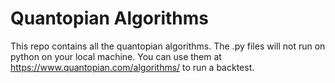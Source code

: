 # Quantopian Algorithms

This repo contains all the quantopian algorithms. The .py files will not run on python on your local machine. You can use them at https://www.quantopian.com/algorithms/ to run a backtest.